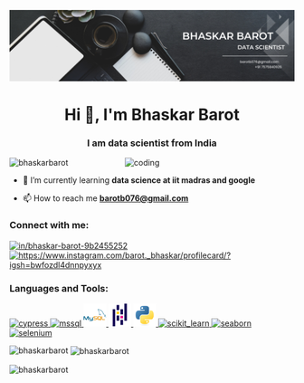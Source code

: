 ![logo](https://github.com/bhaskarbarot/bhaskarbarot/blob/main/Black%20and%20White%20Simple%20Art%20Director%20LinkedIn%20Banner.png)
<h1 align="center">Hi 👋, I'm Bhaskar Barot</h1>
<h3 align="center">I am data scientist from India</h3>
<img align="right" alt="coding" width="300" src="https://img.freepik.com/premium-vector/illustration-web-development-programmer-coding-website_746655-2881.jpg?w=2000">
<p align="left"> <img src="https://komarev.com/ghpvc/?username=bhaskarbarot&label=Profile%20views&color=0e75b6&style=flat" alt="bhaskarbarot" /> </p>

- 🌱 I’m currently learning **data science at iit madras and google**

- 📫 How to reach me **barotb076@gmail.com**

<h3 align="left">Connect with me:</h3>
<p align="left">
<a href="https://linkedin.com/in/in/bhaskar-barot-9b2455252" target="blank"><img align="center" src="https://raw.githubusercontent.com/rahuldkjain/github-profile-readme-generator/master/src/images/icons/Social/linked-in-alt.svg" alt="in/bhaskar-barot-9b2455252" height="30" width="40" /></a>
<a href="https://instagram.com/https://www.instagram.com/barot._bhaskar/profilecard/?igsh=bwfozdl4dnnpyxyx" target="blank"><img align="center" src="https://raw.githubusercontent.com/rahuldkjain/github-profile-readme-generator/master/src/images/icons/Social/instagram.svg" alt="https://www.instagram.com/barot._bhaskar/profilecard/?igsh=bwfozdl4dnnpyxyx" height="30" width="40" /></a>
</p>

<h3 align="left">Languages and Tools:</h3>
<p align="left"> <a href="https://www.cypress.io" target="_blank" rel="noreferrer"> <img src="https://raw.githubusercontent.com/simple-icons/simple-icons/6e46ec1fc23b60c8fd0d2f2ff46db82e16dbd75f/icons/cypress.svg" alt="cypress" width="40" height="40"/> </a> <a href="https://www.microsoft.com/en-us/sql-server" target="_blank" rel="noreferrer"> <img src="https://www.svgrepo.com/show/303229/microsoft-sql-server-logo.svg" alt="mssql" width="40" height="40"/> </a> <a href="https://www.mysql.com/" target="_blank" rel="noreferrer"> <img src="https://raw.githubusercontent.com/devicons/devicon/master/icons/mysql/mysql-original-wordmark.svg" alt="mysql" width="40" height="40"/> </a> <a href="https://pandas.pydata.org/" target="_blank" rel="noreferrer"> <img src="https://raw.githubusercontent.com/devicons/devicon/2ae2a900d2f041da66e950e4d48052658d850630/icons/pandas/pandas-original.svg" alt="pandas" width="40" height="40"/> </a> <a href="https://www.python.org" target="_blank" rel="noreferrer"> <img src="https://raw.githubusercontent.com/devicons/devicon/master/icons/python/python-original.svg" alt="python" width="40" height="40"/> </a> <a href="https://scikit-learn.org/" target="_blank" rel="noreferrer"> <img src="https://upload.wikimedia.org/wikipedia/commons/0/05/Scikit_learn_logo_small.svg" alt="scikit_learn" width="40" height="40"/> </a> <a href="https://seaborn.pydata.org/" target="_blank" rel="noreferrer"> <img src="https://seaborn.pydata.org/_images/logo-mark-lightbg.svg" alt="seaborn" width="40" height="40"/> </a> <a href="https://www.selenium.dev" target="_blank" rel="noreferrer"> <img src="https://raw.githubusercontent.com/detain/svg-logos/780f25886640cef088af994181646db2f6b1a3f8/svg/selenium-logo.svg" alt="selenium" width="40" height="40"/> </a> </p>

<p><img align="left" src="https://github-readme-stats.vercel.app/api/top-langs?username=bhaskarbarot&show_icons=true&locale=en&layout=compact" alt="bhaskarbarot" /></p>

<p>&nbsp;<img align="center" src="https://github-readme-stats.vercel.app/api?username=bhaskarbarot&show_icons=true&locale=en" alt="bhaskarbarot" /></p>

<p><img align="center" src="https://github-readme-streak-stats.herokuapp.com/?user=bhaskarbarot&" alt="bhaskarbarot" /></p>
